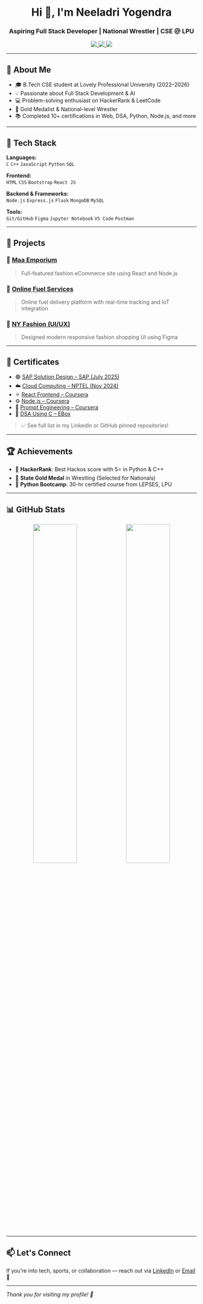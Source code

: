 <h1 align="center">Hi 👋, I'm Neeladri Yogendra</h1>
<h3 align="center">Aspiring Full Stack Developer | National Wrestler | CSE @ LPU</h3>

<p align="center">
  <a href="https://www.linkedin.com/in/yogendra-neeladri-37b60224b/" target="_blank">
    <img src="https://img.shields.io/badge/LinkedIn-YogendraNeeladri-blue?style=flat-square&logo=linkedin" />
  </a>
  <a href="https://github.com/YogendraNeeladri" target="_blank">
    <img src="https://img.shields.io/badge/GitHub-YogendraNeeladri-black?style=flat-square&logo=github" />
  </a>
  <a href="mailto:yogiyadav1970@gmail.com">
    <img src="https://img.shields.io/badge/Email-yogiyadav1970@gmail.com-red?style=flat-square&logo=gmail" />
  </a>
</p>

---

## 💼 About Me

- 🎓 B.Tech CSE student at Lovely Professional University (2022–2026)  
- 💡 Passionate about Full Stack Development & AI  
- 💻 Problem-solving enthusiast on HackerRank & LeetCode  
- 🥇 Gold Medalist & National-level Wrestler  
- 📚 Completed 10+ certifications in Web, DSA, Python, Node.js, and more

---

## 🔧 Tech Stack

**Languages:**  
`C` `C++` `JavaScript` `Python` `SQL`

**Frontend:**  
`HTML` `CSS` `Bootstrap` `React JS`

**Backend & Frameworks:**  
`Node.js` `Express.js` `Flask` `MongoDB` `MySQL`

**Tools:**  
`Git/GitHub` `Figma` `Jupyter Notebook` `VS Code` `Postman`

---

## 🚀 Projects

### 🔹 [Maa Emporium](https://github.com/YogendraNeeladri/MaaEmporium)
> Full-featured fashion eCommerce site using React and Node.js

### 🔹 [Online Fuel Services](https://github.com/YogendraNeeladri/E-Commerce-Website-Frontend-Backend-Online-Fuel-Services)
> Online fuel delivery platform with real-time tracking and IoT integration

### 🔹 [NY Fashion (UI/UX)](https://github.com/YogendraNeeladri/NY-Fashion-UI-UX)
> Designed modern responsive fashion shopping UI using Figma

---

## 📜 Certificates

- 🟢 [SAP Solution Design – SAP (July 2025)](https://www.coursera.org/account/accomplishments/verify/5G8LKXRCE8BH)
- ☁️ [Cloud Computing – NPTEL (Nov 2024)](https://archive.nptel.ac.in/content/noc/NOC24/SEM2/Ecertificates/106/noc24-cs118/Course/NPTEL24CS118S167020308604433082.pdf)
- ⚛️ [React Frontend – Coursera](https://www.coursera.org/account/accomplishments/verify/5RFIPEPOFDDA)
- ⚙️ [Node.js – Coursera](https://www.coursera.org/account/accomplishments/verify/NDJPRD2VZ4LK)
- 🤖 [Prompt Engineering – Coursera](https://www.coursera.org/account/accomplishments/verify/P3CU666RRTW5)
- 🔁 [DSA Using C – EBox](https://apipro.e-box.co.in/course/previewCourseCompletionCertificate?code=98bd472c-b6a2-4be0-aa94-6afcf8130c3b)

> ✅ See full list in my LinkedIn or GitHub pinned repositories!

---

## 🏆 Achievements

- 🧠 **HackerRank**: Best Hackos score with 5⭐ in Python & C++
- 🥇 **State Gold Medal** in Wrestling (Selected for Nationals)
- 📜 **Python Bootcamp**: 30-hr certified course from LEPSES, LPU

---

## 📊 GitHub Stats

<p align="center">
  <img src="https://github-readme-stats.vercel.app/api?username=YogendraNeeladri&show_icons=true&theme=tokyonight" width="48%" />
  <img src="https://github-readme-streak-stats.herokuapp.com/?user=YogendraNeeladri&theme=tokyonight" width="48%" />
</p>

---

## 📫 Let's Connect

If you’re into tech, sports, or collaboration — reach out via [LinkedIn](https://www.linkedin.com/in/yogendra-neeladri-37b60224b/) or [Email](mailto:yogiyadav1970@gmail.com) 🤝

---

*Thank you for visiting my profile! 🙏*
